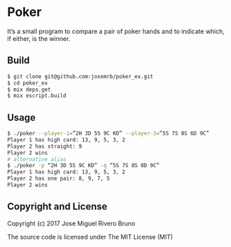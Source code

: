 # Poker

It’s a small program to compare a pair of poker hands and to indicate which, if either, is the winner.

## Build

```sh
$ git clone git@github.com:josemrb/poker_ex.git
$ cd poker_ex
$ mix deps.get
$ mix escript.build
```

## Usage

```sh
$ ./poker --player-1=”2H 3D 5S 9C KD” --player-2=”5S 7S 8S 6D 9C”
Player 1 has high card: 13, 9, 5, 3, 2
Player 2 has straight: 9
Player 2 wins
# alternative alias
$ ./poker -p “2H 3D 5S 9C KD” -q “5S 7S 8S 8D 9C”
Player 1 has high card: 13, 9, 5, 3, 2
Player 2 has one pair: 8, 9, 7, 5
Player 2 wins
```

## Copyright and License

Copyright (c) 2017 Jose Miguel Rivero Bruno

The source code is licensed under The MIT License (MIT)
